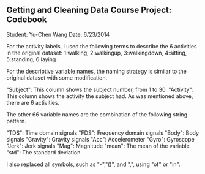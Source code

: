 ## Getting and Cleaning Data Course Project: Codebook

Student: Yu-Chen Wang
Date: 6/23/2014

For the activity labels, I used the following terms to describe the 6 activities in the original dataset:
1:walking, 2:walkingup, 3:walkingdown, 4:sitting, 5:standing, 6:laying

For the descriptive variable names, the naming strategy is 
similar to the original dataset with some modification.

"Subject": This column shows the subject number, from 1 to 30.
"Activity": This column shows the activity the subject had. As was mentioned above, there are 6 activities.

The other 66 variable names are the combination of the following string pattern. 

"TDS": Time domain signals
"FDS": Frequency domain signals 
"Body": Body signals
"Gravity": Gravity signals
"Acc": Accelerometer
"Gyro": Gyroscope
"Jerk": Jerk signals
"Mag": Magnitude
"mean": The mean of the variable
"std": The standard deviation

I also replaced all symbols, such as "-","()", and ",", using "of" or "in".